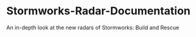 # Stormworks-Radar-Documentation
An in-depth look at the new radars of Stormworks: Build and Rescue
